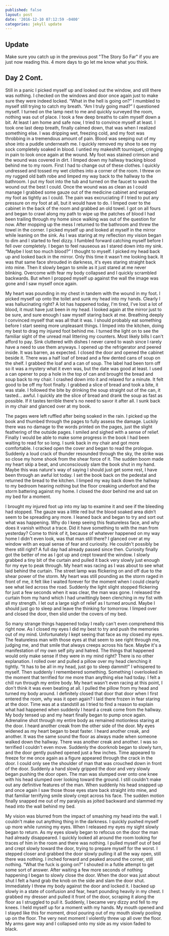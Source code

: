 ```yaml
---
published: false
layout: post
date: '2016-12-10 07:12:59 -0400'
categories: jekyll update
---
```

## Update

Make sure you catch up in the previous post "The Story So Far" if you are just now reading this. 4 more days to go let me know what you think.

## Day 2 Cont.

Still in a panic I picked myself up and looked out the window, and still there was nothing. I checked on the windows and door once again just to make sure they were indeed locked. “What in the hell is going on?” I mumbled to myself still trying to catch my breath. “Am I truly going mad?” I questioned myself. I turned on the lamp next to me and quickly surveyed the room, nothing was out of place. I took a few deep breaths to calm myself down a bit. At least I am home and safe now, I tried to convince myself at least. I took one last deep breath, finally calmed down, that was when I realized something else. I was dripping wet, freezing cold, and my foot was throbbing in a tremendous amount of pain. Blood was seeping out of my shoe into a puddle underneath me. I quickly removed my shoe to see my sock completely soaked in blood. I untied my makeshift tourniquet, cringing in pain to look once again at the wound. My foot was stained crimson and the wound was covered in dirt. I limped down my hallway tracking blood behind me to my room. First I had to change out of these clothes. I quickly undressed and tossed my wet clothes into a corner of the room. I threw on my rugged old bath robe and limped my way back to the hallway to the bathroom. I put my foot into the tub and turned on the faucet to wash the wound out the best I could. Once the wound was as clean as I could manage I grabbed some gauze out of the medicine cabinet and wrapped my foot as tightly as I could. The pain was excruciating if I tried to put any pressure on my foot at all, but it would have to do. I limped over to the cabinet in the back of the room and grabbed an old towel. I got on all fours and began to crawl along my path to wipe up the patches of blood I had been trailing through my home since walking was out of the question for now. After mopping up the mess I returned to the bathroom and threw the towel in the corner. I picked myself up and looked at myself in the mirror while leaning on the sink. As I was staring at my reflection my vision began to dim and I started to feel dizzy. I fumbled forward catching myself before I fell over completely. I began to feel nauseous as I stared down into my sink. “Maybe I lost too much blood?” I thought to myself. I picked my head back up and looked back in the mirror. Only this time it wasn't me looking back. It was that same face shrouded in darkness, it's eyes staring straight back into mine. Then it slowly began to smile as it just stared at me never blinking. Overcome with fear my body collapsed and I quickly scrambled backwards. But when I propped myself up against the wall the image was gone and I saw myself once again.

My heart was pounding in my chest in tandem with the wound in my foot. I picked myself up onto the toilet and sunk my head into my hands. Clearly I was hallucinating right? A lot has happened today, I'm tired, I've lost a lot of blood, it must have just been in my head. I looked again at the mirror just to be sure, and sure enough I saw myself staring back at me. Breathing deeply I convinced myself that was all that it was. I should probably eat something before I start seeing more unpleasant things. I limped into the kitchen, doing my best to drag my injured foot behind me. I turned the light on to see the familiar sight of the unread mail littering my counters. Most likely bills I can't afford to pay. Sink cluttered with dishes I never cared to wash since I rarely have a need to use them anyways. I opened up the refrigerator and peered inside. It was barren, as expected. I closed the door and opened the cabinet beside it. There was a half loaf of bread and a few dented cans of soup on the shelf. I grabbed the loaf and a can of soup. The label had been torn off so it was a mystery what it even was, but the date was good at least. I used a can opener to pop a hole in the top of can and brought the bread and soup back to my chair. I crashed down into it and relaxed for a minute. It felt good to be off my foot finally. I grabbed a slice of bread and took a bite, it was stale. I followed the bite by drinking the soup straight out of the can, it tasted… awful. I quickly ate the slice of bread and drank the soup as fast as possible. If it tastes terrible there's no need to savor it after all. I sunk back in my chair and glanced over at my book.

The pages were left ruffled after being soaked in the rain. I picked up the book and thumbed through the pages to fully assess the damage. Luckily there was no damage to the words printed on the pages, just the slight feathering of the outside pages. I smiled and sighed with a sense of relief. Finally I would be able to make some progress in the book I had been waiting to read for so long. I sunk back in my chair and got more comfortable. I cracked open the cover and began to read the prologue. Suddenly a loud crack of thunder resounded through the sky, the strike was so close my home shook from the shear force of it. The sudden boom made my heart skip a beat, and unconsciously slam the book shut in my hand. Maybe this was nature's way of saying I should just get some rest, I have been through an awful lot today. I set the book back on the pedestal and returned the bread to the kitchen. I limped my way back down the hallway to my bedroom hearing nothing but the floor creaking underfoot and the storm battering against my home. I closed the door behind me and sat on my bed for a moment.

I brought my injured foot up into my lap to examine it and see if the bleeding had stopped. The gauze was a little red but the blood soaked area didn’t seem to be spreading any more. I leaned back and began to try and sort out what was happening. Why do I keep seeing this featureless face, and why does it vanish without a trace. Did it have something to with the man from yesterday? Come to think of it, because of whatever happened on my way home I didn't even look, was that man still there? I glanced over at my window with an equal sense of fear and curiosity. He couldn't possibly be there still right? A full day had already passed since then. Curiosity finally got the better of me as I got up and crept toward the window. I slowly grabbed a tiny bit of the curtain and pulled it back very slowly just enough for my eye to peak through. My heart was racing as I was about to see what laid behind the curtain. The street lamp was flickering on and off due to the shear power of the storm. My heart was still pounding as the storm raged in front of me, it felt like I waited forever for the moment when I could clearly see what lied across the road. Suddenly the light slight stopped flickering for just a few seconds when it was clear, the man was gone. I released the curtain from my hand which I had unwittingly been clenching in my fist with all my strength. I let out a large sigh of relief as I turned around. Maybe I should just go to sleep and leave the thinking for tomorrow. I limped over and closed the door, then slid under the covers of my bed.

So many strange things happened today I really can't even comprehend this right now. As I closed my eyes I did my best to try and push the memories out of my mind. Unfortunately I kept seeing that face as my closed my eyes. The featureless man with those eyes at that seem to see right through me, judging me, and that smile that always creeps across his face. Maybe it's a manifestation of my own self pity and hatred. The things that happened would only make sense if they were in my mind right? There is no other explanation. I rolled over and pulled a pillow over my head clenching it tightly. “It has to be all in my head, just go to sleep dammit!” I whispered to myself. Then suddenly I remembered something. Something I overlooked in the moment that terrified for me more than anything else had today. I felt a chill run through my entire body. My heart wasn't even racing at this point, I don't think it was even beating at all. I pulled the pillow from my head and turned my body around. I definitely closed that door that door when I first entered the room, why was it open again? I laid there frozen in fear staring at the door. Time was at a standstill as I tried to find a reason to explain what had happened when suddenly I heard a creak come from the hallway. My body tensed up and my heart finally began to pump once again. Adrenaline shot through my entire body as remained motionless staring at the door. I heard another creak from the other side of the door. My eyes widened as my heart began to beat faster. I heard another creak, and another. It was the same sound the floor as always made when someone walked down the hallway. There was another creak and another. I was so terrified I couldn't even move. Suddenly the doorknob began to slowly turn, and the door gently pushed opened just a few inches. Time appeared to freeze for me once again as a figure appeared through the crack in the door. I could only see the shoulder of man that was crouched down in front of the door. Suddenly a hand slowly gripped the door and very slowly began pushing the door open. The man was slumped over onto one knee with his head slumped over looking toward the ground. I still couldn't make out any definitive features of the man. When suddenly his head snapped up and once again I saw those those eyes stare back straight into mine, and that familiar terrifying smile slowly crept across his face. The sudden motion finally snapped me out of my paralysis as jolted backward and slammed my head into the wall behind my bed.

My vision was blurred from the impact of smashing my head into the wall. I couldn't make out anything thing in the darkness. I quickly pushed myself up more while running my eyes. When I released my eyes my sight slowly began to return. As my eyes slowly began to refocus on the door the man had already disappeared. I quickly looked all around the room looking for traces of him in the room and there was nothing. I pulled myself out of bed and crept slowly toward the door, trying to prepare myself for the worst. I stepped closer and grabbed the door slowly pulling it all the way open, still there was nothing. I inched forward and peaked around the corner, still nothing. “What the fuck is going on?” I shouted in a futile attempt to get some sort of answer. After waiting a few more seconds of nothing happening I began to slowly close the door. When the door was just about shut I felt a hand grab the knob on the side and slam the door shut. Immediately I threw my body against the door and locked it. I backed up slowly in a state of confusion and fear, heart pounding heavily in my chest. I grabbed my dresser and pulled it front of the door, scraping it along the floor as I struggled to pull it. Suddenly, I became very dizzy and fell to my knees. I held myself up for a moment with my hands. My mouth opened and I stayed like this for moment, drool pouring out of my mouth slowly pooling up on the floor. The very next moment I violently threw up all over the floor. My arms gave way and I collapsed onto my side as my vision faded to black.

